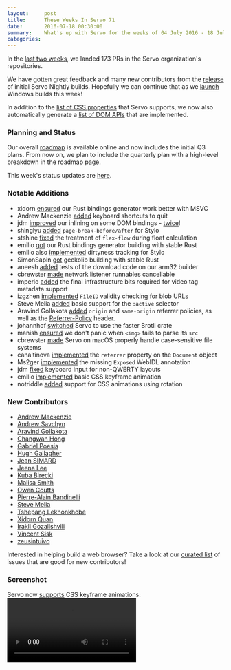 ```yaml
---
layout:     post
title:      These Weeks In Servo 71
date:       2016-07-18 00:30:00
summary:    What's up with Servo for the weeks of 04 July 2016 - 18 July 2016
categories:
---
```


In the [last two weeks](https://github.com/pulls?page=1&q=is%3Apr+is%3Amerged+closed%3A2016-07-04..2016-07-18+user%3Aservo), we landed 173 PRs in the Servo organization's repositories.

We have gotten great feedback and many new contributors from the [release](https://blog.servo.org/2016/06/30/servo-nightlies/) of initial Servo Nightly builds. Hopefully we can continue that as we [launch](https://github.com/servo/servo/issues/12125) Windows builds this week!

In addition to the [list of CSS properties](http://doc.servo.org/servo/css-properties.html) that Servo supports, we now also automatically generate a [list of DOM APIs](http://doc.servo.org/servo/apis.html) that are implemented.

### Planning and Status

Our overall [roadmap](https://github.com/servo/servo/wiki/Roadmap) is available online and now includes the initial Q3 plans. From now on, we plan to include the quarterly plan with a high-level breakdown in the roadmap page.

This week's status updates are [here](http://statusupdates.dev.mozaws.net/project/servo).

### Notable Additions

 - xidorn [ensured](https://github.com/servo/rust-bindgen/pull/15) our Rust bindings generator work better with MSVC
 - Andrew Mackenzie [added](https://github.com/servo/servo/pull/12461) keyboard shortcuts to quit
 - jdm [improved](https://github.com/servo/rust-mozjs/pull/277) our inlining on some DOM bindings - [twice](https://github.com/servo/servo/pull/12438)!
 - shinglyu [added](https://github.com/servo/servo/pull/12442) `page-break-before/after` for Stylo
 - stshine [fixed](https://github.com/servo/servo/pull/12371) the treatment of `flex-flow` during float calculation
 - emilio [got](https://github.com/servo/rust-bindgen/pull/14) our Rust bindings generator building with stable Rust
 - emilio also [implemented](https://github.com/servo/servo/pull/12339) dirtyness tracking for Stylo
 - SimonSapin [got](https://github.com/servo/servo/pull/12319) geckolib building with stable Rust
 - aneesh [added](https://github.com/servo/saltfs/pull/432) tests of the download code on our arm32 builder
 - cbrewster [made](https://github.com/servo/servo/pull/12277) network listener runnables cancellable
 - imperio [added](https://github.com/servo/saltfs/pull/428) the final infrastructure bits required for video tag metadata support
 - izgzhen [implemented](https://github.com/servo/servo/pull/12378) `FileID` validity checking for blob URLs
 - Steve Melia [added](https://github.com/servo/servo/pull/11781) basic support for the `:active` selector
 - Aravind Gollakota [added](https://github.com/servo/servo/pull/11978) `origin` and `same-origin` referrer policies, as well as the [Referrer-Policy](https://github.com/servo/servo/pull/12441) header.
 - johannhof [switched](https://github.com/servo/servo/pull/12050) Servo to use the faster Brotli crate
 - manish [ensured](https://github.com/servo/servo/pull/12003) we don't panic when `<img>` fails to parse its `src`
 - cbrewster [made](https://github.com/servo/servo/pull/12137) Servo on macOS properly handle case-sensitive file systems
 - canaltinova [implemented](https://github.com/servo/servo/pull/12416) the `referrer` property on the `Document` object
 - Ms2ger [implemented](https://github.com/servo/servo/pull/12353) the missing `Exposed` WebIDL annotation
 - jdm [fixed](https://github.com/servo/servo/pull/11950) keyboard input for non-QWERTY layouts
 - emilio [implemented](https://github.com/servo/servo/pull/12118) basic CSS keyframe animation
 - notriddle [added](https://github.com/servo/servo/pull/11873) support for CSS animations using rotation
 
### New Contributors

 - [Andrew Mackenzie](https://github.com/andrewdavidmackenzie)
 - [Andrew Savchyn](https://github.com/scorpil)
 - [Aravind Gollakota](https://github.com/aravind-pg)
 - [Changwan Hong](https://github.com/ChangWanHong)
 - [Gabriel Poesia](https://github.com/gpoesia)
 - [Hugh Gallagher](https://github.com/hgallagher1993)
 - [Jean SIMARD](https://github.com/woshilapin)
 - [Jeena Lee](https://github.com/jeenalee)
 - [Kuba Birecki](https://github.com/ice9js)
 - [Malisa Smith](https://github.com/malisas)
 - [Owen Coutts](https://github.com/tallowen)
 - [Pierre-Alain Bandinelli](https://github.com/pierre-alain-b)
 - [Steve Melia](https://github.com/sjmelia)
 - [Tshepang Lekhonkhobe](https://github.com/tshepang)
 - [Xidorn Quan](https://github.com/upsuper)
 - [Irakli Gozalishvili](https://github.com/gozala)
 - [Vincent Sisk](https://github.com/sappharx)
 - [zeusintuivo](https://github.com/zeusintuivo)

Interested in helping build a web browser? Take a look at our [curated list](https://starters.servo.org/) of issues that are good for new contributors!

### Screenshot

Servo now [supports](https://twitter.com/JasonWeathersby/status/751474501058228224/) CSS keyframe animations:
<video src="https://pbs.twimg.com/tweet_video/Cm3Fdi_XEAAexuF.mp4" type="video/mp4"></video>
